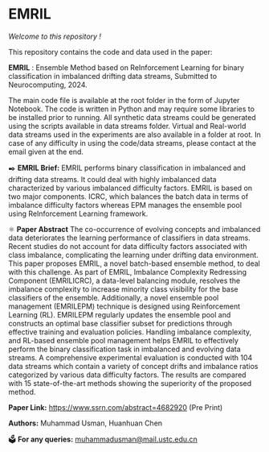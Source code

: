 # EMRIL
_Welcome to this repository !_ 

This repository contains the code and data used in the paper:

**EMRIL** : Ensemble Method based on ReInforcement Learning for binary classification in imbalanced drifting data streams, Submitted to Neurocomputing, 2024. 

The main code file is available at the root folder in the form of Jupyter Notebook. The code is written in Python and may require some libraries to be installed prior to running. All synthetic data streams could be generated using the scripts available in data streams folder. Virtual and Real-world data streams used in the experiments are also available in a folder at root. In case of any difficulty in using the code/data streams, please contact at the email given at the end.

✒️ __EMRIL Brief:__ EMRIL performs binary classification in imbalanced and drifting data streams. It could deal with highly imbalanced data characterized by various imbalanced difficulty factors. EMRIL is based on two major components. ICRC, which balances the batch data in terms of imbalance difficulty factors whereas EPM manages the ensemble pool using ReInforcement Learning framework. 

⚛️ __Paper Abstract__ The co-occurrence of evolving concepts and imbalanced data deteriorates the learning performance of classifiers in data streams. Recent studies do not account for data difficulty factors associated with class imbalance, complicating the learning under drifting data environment. This paper proposes EMRIL, a novel batch-based ensemble method, to deal with this challenge. As part of EMRIL, Imbalance Complexity Redressing Component (EMRILICRC), a data-level balancing module, resolves the imbalance complexity to increase minority class visibility for the base classifiers of the ensemble. Additionally, a novel ensemble pool management (EMRILEPM) technique is designed using Reinforcement Learning (RL). EMRILEPM regularly updates the ensemble pool and constructs an optimal base classifier subset for predictions through effective training and evaluation policies. Handling imbalance complexity, and RL-based ensemble pool management helps EMRIL to effectively perform the binary classification task in imbalanced and evolving data streams. A comprehensive experimental evaluation is conducted with 104 data streams which contain a variety of concept drifts and imbalance ratios categorized by various data difficulty factors. The results are compared with 15 state-of-the-art methods showing the superiority of the proposed method. 

__Paper Link:__  https://www.ssrn.com/abstract=4682920 (Pre Print)

__Authors:__ Muhammad Usman, Huanhuan Chen

🗳️ __For any queries:__ muhammadusman@mail.ustc.edu.cn
